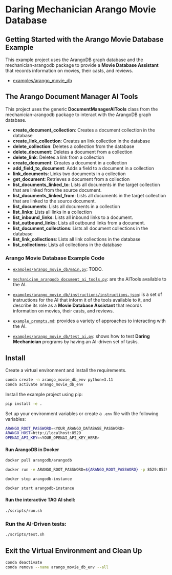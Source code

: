 # Daring Mechanician Arango Movie Database

## Getting Started with the Arango Movie Database Example

This example project uses the ArangoDB graph database and the mechanician-arangodb package to provide a **Movie Database Assistant** that records information on movies, their casts, and reviews.

* [examples/arango_movie_db](https://github.com/liebke/mechanician/tree/main/examples/arango_movie_db)

## The Arango Document Manager AI Tools

This project uses the generic **DocumentManagerAITools** class from the mechanician-arangodb package to interact with the ArangoDB graph database.

* **create_document_collection**: Creates a document collection in the database
* **create_link_collection**: Creates an link collection in the database
* **delete_collection**: Deletes a collection from the database
* **delete_document**: Deletes a document from a collection
* **delete_link**: Deletes a link from a collection
* **create_document**: Creates a document in a collection
* **add_field_to_document**: Adds a field to a document in a collection
* **link_documents**: Links two documents in a collection
* **get_document**: Retrieves a document from a collection
* **list_documents_linked_to**: Lists all documents in the target collection that are linked from the source document.
* **list_documents_linked_from**: Lists all documents in the target collection that are linked to the source document.
* **list_documents**: Lists all documents in a collection
* **list_links**: Lists all links in a collection
* **list_inbound_links**: Lists all inbound links to a document.
* **list_outbound_links**: Lists all outbound links from a document.
* **list_document_collections**: Lists all document collections in the database
* **list_link_collections**: Lists all link collections in the database
* **list_collections**: Lists all collections in the database



### Arango Movie Database Example Code

* [```examples/arango_movie_db/main.py```](https://github.com/liebke/mechanician/blob/main/examples/arango_movie_db/src/main.py): TODO. 

* [```mechanician_arangodb document_ai_tools.py```](https://github.com/liebke/mechanician/blob/main/packages/mechanician_arangodb/src/mechanician_arangodb/document_ai_tools.py): are the AITools available to the AI.

* [```examples/arango_movie_db/instructions/instructions.json```](https://github.com/liebke/mechanician/blob/main/examples/arango_movie_db/instructions/instructions.json): is a set of instructions for the AI that inform it of the tools available to it, and describe its role as a **Movie Database Assistant** that records information on movies, their casts, and reviews.

* [```example_prompts.md```](https://github.com/liebke/mechanician/blob/main/examples/arango_movie_db/example_prompts.md): provides a variety of approaches to interacting with the AI.

* [```examples/arango_movie_db/test_ai.py```](https://github.com/liebke/mechanician/blob/main/examples/arango_movie_db/src/test_ai.py): shows how to test **Daring Mechanician** programs by having an AI-driven set of tasks. 



## Install

Create a virtual environment and install the requirements.

```bash
conda create -n arango_movie_db_env python=3.11
conda activate arango_movie_db_env
```

Install the example project using pip:

```bash
pip install -e .
```

Set up your environment variables or create a `.env` file with the following variables:

```bash
ARANGO_ROOT_PASSWORD=<YOUR_ARANGO_DATABASE_PASSWORD>
ARANGO_HOST=http://localhost:8529
OPENAI_API_KEY=<YOUR_OPENAI_API_KEY_HERE>

```


#### Run ArangoDB in Docker

```bash
docker pull arangodb/arangodb
```

```bash
docker run -e ARANGO_ROOT_PASSWORD=${ARANGO_ROOT_PASSWORD} -p 8529:8529 -d --name arangodb-instance arangodb/arangodb
```

```bash
docker stop arangodb-instance
```

```bash
docker start arangodb-instance
```

#### Run the interactive TAG AI shell:

```bash
./scripts/run.sh
```

### Run the AI-Driven tests:

```bash
./scripts/test.sh
```


## Exit the Virtual Environment and Clean Up

```bash
conda deactivate
conda remove --name arango_movie_db_env --all
```